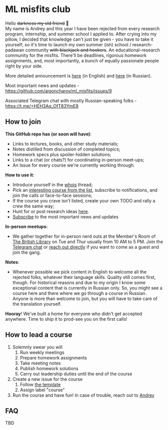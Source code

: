 # ML misfits club

Hello ~~darkness my old friend~~ 👋    
My name is Andrey and this year I have been rejected from every research program, internship, and summer school I applied to. 
After crying into my pillow, I decided that knowledge can't just be given - you have to take it yourself; so it's time to launch my own summer (ish) school / research-padawan community ~~with blackjack and hookers~~. An educational-research community for the misfits. There'll be deadlines, rigorous homework assignments, and, most importantly, a bunch of equally passionate people right by your side.

More detailed announcement is [here](https://blog.goncharov.page/ml-misfits-club-or-what-to-do-when-nobody-wants-you) (in English) and [here](https://vas3k.club/post/28799/) (in Russian).

Most important news and updates - https://github.com/aigoncharov/ml_misfits/issues/9

Associated Telegram chat with mostly Russian-speaking folks - https://t.me/+HEH3Aq_OfT83YmE8

## How to join

**This GitHub repo  has (or soon will have)**:

- Links to lectures, books, and other study materials;
- Notes distilled from discussion of completed topics;
- Homework specs plus spoiler-hidden solutions;
- Links to a chat (or chats?) for coordinating in-person meet-ups;
- An Issue for every course we're currently working through.

**How to use it**:

- Introduce yourself in the [whois](https://github.com/aigoncharov/ml_misfits/issues/1) thread;
- Pick an [interesting course from the list](https://github.com/aigoncharov/ml_misfits/issues?q=is%3Aissue%20state%3Aopen%20label%3Acourse), subscribe to notifications, and join the calls or face-to-face sessions;
- If the course you crave isn't listed, create your own TODO and rally a crew the same way;
- Hunt for or post research ideas [here](https://github.com/aigoncharov/ml_misfits/issues/4).
- [Subscribe](https://github.com/aigoncharov/ml_misfits/issues/9) to the most important news and updates

**In-person meetups:**
- We gather together for in-person nerd outs at the Member's Room of [The British Library](https://maps.app.goo.gl/E3mZqSQADr4rvLnQA) on Tue and Thur usually from 10 AM to 5 PM. Join the [Telegram chat](https://t.me/+HEH3Aq_OfT83YmE8) or [reach out directly](https://github.com/aigoncharov/ml_misfits/issues/1#issue-3167341671) if you want to come as a guest and join the gang.

**Notes**:
- Whenever possible we pick content in English to welcome all the rejected folks, whatever their language skills. Quality still comes first, though. For historical reasons and due to my origin I know some exceptional content that is currently in Russian only. So, you might see a course here and there where we go through a course in Russian. Anyone is more than welcome to join, but you will have to take care of the translation yourself.

**Hooray**! We've built a home for everyone who didn't get accepted anywhere. Time to ship it to prod-see you on the first calls!

## How to lead a course

1. Solemnly swear you will
    1. Run weekly meetings
    2. Prepare homework assignments
    3. Take meeting notes
    4. Publish homework solutions
    5. Carry out leadership duties until the end of the course
2.  Create a new issue for the course
    1. Follow [the template](https://github.com/aigoncharov/ml_misfits/issues/6)
    2. Assign label "course"
3. Run the course and have fun! In case of trouble, reach out to [Andrey](https://github.com/aigoncharov/ml_misfits/issues/1#issue-3167341671)

## FAQ

TBD
